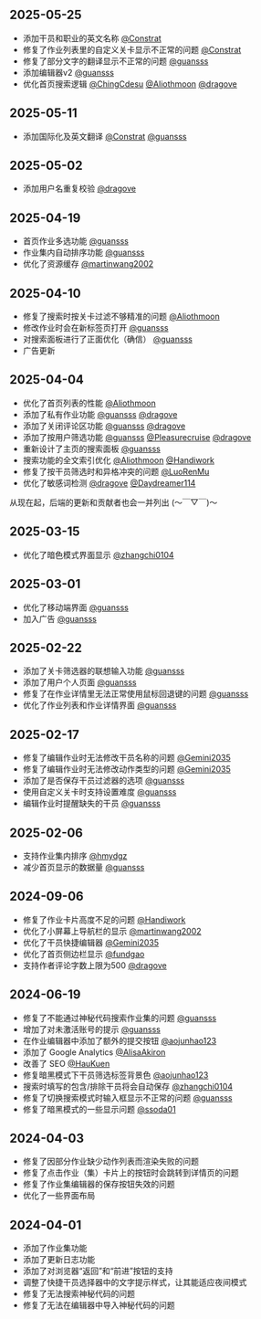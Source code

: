 ## 2025-05-25

- 添加干员和职业的英文名称 [@Constrat](https://github.com/Constrat)
- 修复了作业列表里的自定义关卡显示不正常的问题 [@Constrat](https://github.com/Constrat)
- 修复了部分文字的翻译显示不正常的问题 [@guansss](https://github.com/guansss)
- 添加编辑器v2 [@guansss](https://github.com/guansss)
- 优化首页搜索逻辑 [@ChingCdesu](https://github.com/ChingCdesu) [@Aliothmoon](https://github.com/Aliothmoon) [@dragove](https://github.com/dragove)

## 2025-05-11

- 添加国际化及英文翻译 [@Constrat](https://github.com/Constrat) [@guansss](https://github.com/guansss)

## 2025-05-02

- 添加用户名重复校验 [@dragove](https://github.com/dragove)

## 2025-04-19

- 首页作业多选功能 [@guansss](https://github.com/guansss)
- 作业集内自动排序功能 [@guansss](https://github.com/guansss)
- 优化了资源缓存 [@martinwang2002](https://github.com/martinwang2002)

## 2025-04-10

- 修复了搜索时按关卡过滤不够精准的问题 [@Aliothmoon](https://github.com/Aliothmoon)
- 修改作业时会在新标签页打开 [@guansss](https://github.com/guansss)
- 对搜索面板进行了正面优化（确信） [@guansss](https://github.com/guansss)
- 广告更新

## 2025-04-04

- 优化了首页列表的性能 [@Aliothmoon](https://github.com/Aliothmoon)
- 添加了私有作业功能 [@guansss](https://github.com/guansss) [@dragove](https://github.com/dragove)
- 添加了关闭评论区功能 [@guansss](https://github.com/guansss) [@dragove](https://github.com/dragove)
- 添加了按用户筛选功能 [@guansss](https://github.com/guansss) [@Pleasurecruise](https://github.com/Pleasurecruise) [@dragove](https://github.com/dragove)
- 重新设计了主页的搜索面板 [@guansss](https://github.com/guansss)
- 搜索功能的全文索引优化 [@Aliothmoon](https://github.com/Aliothmoon) [@Handiwork](https://github.com/Handiwork)
- 修复了按干员筛选时和异格冲突的问题 [@LuoRenMu](https://github.com/LuoRenMu)
- 优化了敏感词检测 [@dragove](https://github.com/dragove) [@Daydreamer114](https://github.com/Daydreamer114)

从现在起，后端的更新和贡献者也会一并列出 (～￣▽￣)～

## 2025-03-15

- 优化了暗色模式界面显示 [@zhangchi0104](https://github.com/zhangchi0104)

## 2025-03-01

- 优化了移动端界面 [@guansss](https://github.com/guansss)
- 加入广告 [@guansss](https://github.com/guansss)

## 2025-02-22

- 添加了关卡筛选器的联想输入功能 [@guansss](https://github.com/guansss)
- 添加了用户个人页面 [@guansss](https://github.com/guansss)
- 修复了在作业详情里无法正常使用鼠标回退键的问题 [@guansss](https://github.com/guansss)
- 优化了作业列表和作业详情界面 [@guansss](https://github.com/guansss)

## 2025-02-17

- 修复了编辑作业时无法修改干员名称的问题 [@Gemini2035](https://github.com/Gemini2035)
- 修复了编辑作业时无法修改动作类型的问题 [@Gemini2035](https://github.com/Gemini2035)
- 添加了是否保存干员过滤器的选项 [@guansss](https://github.com/guansss)
- 使用自定义关卡时支持设置难度 [@guansss](https://github.com/guansss)
- 编辑作业时提醒缺失的干员 [@guansss](https://github.com/guansss)

## 2025-02-06

- 支持作业集内排序 [@hmydgz](https://github.com/hmydgz)
- 减少首页显示的数据量 [@guansss](https://github.com/guansss)

## 2024-09-06

- 修复了作业卡片高度不足的问题 [@Handiwork](https://github.com/Handiwork)
- 优化了小屏幕上导航栏的显示 [@martinwang2002](https://github.com/martinwang2002)
- 优化了干员快捷编辑器 [@Gemini2035](https://github.com/Gemini2035)
- 优化了首页侧边栏显示 [@fundgao](https://github.com/fundgao)
- 支持作者评论字数上限为500 [@dragove](https://github.com/dragove)

## 2024-06-19

- 修复了不能通过神秘代码搜索作业集的问题 [@guansss](https://github.com/guansss)
- 增加了对未激活账号的提示 [@guansss](https://github.com/guansss)
- 在作业编辑器中添加了额外的提交按钮 [@aojunhao123](https://github.com/aojunhao123)
- 添加了 Google Analytics [@AlisaAkiron](https://github.com/AlisaAkiron)
- 改善了 SEO [@HauKuen](https://github.com/HauKuen)
- 修复暗黑模式下干员筛选标签背景色 [@aojunhao123](https://github.com/aojunhao123)
- 搜索时填写的包含/排除干员将会自动保存 [@zhangchi0104](https://github.com/zhangchi0104)
- 修复了切换搜索模式时输入框显示不正常的问题 [@guansss](https://github.com/guansss)
- 修复了暗黑模式的一些显示问题 [@ssoda01](https://github.com/ssoda01)

## 2024-04-03

- 修复了因部分作业缺少动作列表而渲染失败的问题
- 修复了点击作业（集）卡片上的按钮时会跳转到详情页的问题
- 修复了作业集编辑器的保存按钮失效的问题
- 优化了一些界面布局

## 2024-04-01

- 添加了作业集功能
- 添加了更新日志功能
- 添加了对浏览器“返回”和“前进”按钮的支持
- 调整了快捷干员选择器中的文字提示样式，让其能适应夜间模式
- 修复了无法搜索神秘代码的问题
- 修复了无法在编辑器中导入神秘代码的问题
